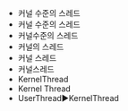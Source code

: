 - 커널 수준의 스레드
- 커널 수준의 스레드
- 커널수준의 스레드
- 커널의 스레드
- 커널 스레드
- 커널스레드
- KernelThread
- Kernel Thread
- UserThread▶️KernelThread